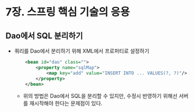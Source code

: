 # 7장. 스프링 핵심 기술의 응용


## Dao에서 SQL 분리하기

* 쿼리를 Dao에서 분리하기 위해 XML에서 프로퍼티로 설정하기

    ```xml
        <bean id="dao" class="">
            <property name="sqlMap">
                <map key="add" value="INSERT INTO ... VALUES(?, ?)"/>
            </property>
        </bean>
    ```

    * 위의 방법은 Dao에서 SQL을 분리할 수 있지만, 수정시 반영하기 위해선 서버를 재시작해야 한다는 문제점이 있다.

